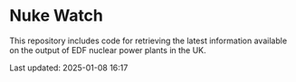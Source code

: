 # Nuke Watch

This repository includes code for retrieving the latest information available on the output of EDF nuclear power plants in the UK.

Last updated: 2025-01-08 16:17